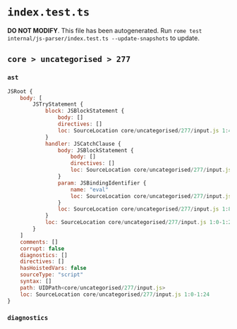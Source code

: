 # `index.test.ts`

**DO NOT MODIFY**. This file has been autogenerated. Run `rome test internal/js-parser/index.test.ts --update-snapshots` to update.

## `core > uncategorised > 277`

### `ast`

```javascript
JSRoot {
	body: [
		JSTryStatement {
			block: JSBlockStatement {
				body: []
				directives: []
				loc: SourceLocation core/uncategorised/277/input.js 1:4-1:7
			}
			handler: JSCatchClause {
				body: JSBlockStatement {
					body: []
					directives: []
					loc: SourceLocation core/uncategorised/277/input.js 1:21-1:24
				}
				param: JSBindingIdentifier {
					name: "eval"
					loc: SourceLocation core/uncategorised/277/input.js 1:15-1:19 (eval)
				}
				loc: SourceLocation core/uncategorised/277/input.js 1:8-1:24
			}
			loc: SourceLocation core/uncategorised/277/input.js 1:0-1:24
		}
	]
	comments: []
	corrupt: false
	diagnostics: []
	directives: []
	hasHoistedVars: false
	sourceType: "script"
	syntax: []
	path: UIDPath<core/uncategorised/277/input.js>
	loc: SourceLocation core/uncategorised/277/input.js 1:0-1:24
}
```

### `diagnostics`

```

```

